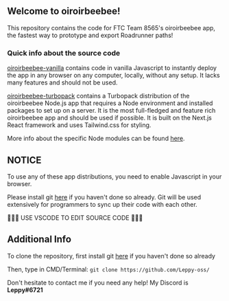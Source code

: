 ## Welcome to oiroirbeebee!

This repository contains the code for FTC Team 8565's oiroirbeebee app, the fastest way to prototype and export Roadrunner paths!

### Quick info about the source code

[oiroirbeebee-vanilla](https://github.com/Leppy-oss/oiroirbeebee/oiroirbeebee-vanilla)
contains code in vanilla Javascript to instantly deploy the app in any browser on any computer, locally, without any setup. It lacks many features and should not be used.

[oiroirbeebee-turbopack](https://github.com/Leppy-oss/oiroirbeebee/oiroirbeebee-turbopack)
contains a Turbopack distribution of the oiroirbeebee Node.js app that requires a Node environment and installed packages to set up on a server. It is the most full-fledged and feature rich oiroirbeebee app and should be used if possible. It is built on the Next.js React framework and uses Tailwind.css for styling.
<!--<br> <br> -->

More info about the specific Node modules can be found [here](https://github.com/Leppy-oss/oiroirbeebee/oiroirbeebee-turbopack/node_modules).

## NOTICE

To use any of these app distributions, you need to enable Javascript in your browser.

Please install git [here](https://git-scm.com/downloads) if you haven't done so already. Git will be used extensively for programmers to sync up their code with each other.

🤡🤡🤡 USE VSCODE TO EDIT SOURCE CODE 🤡🤡🤡

## Additional Info

To clone the repository, first install git [here](https://git-scm.com/downloads) if you haven't done so already

Then, type in CMD/Terminal: `git clone https://github.com/Leppy-oss/`

Don't hesitate to contact me if you need any help! My Discord is **Leppy#6721**